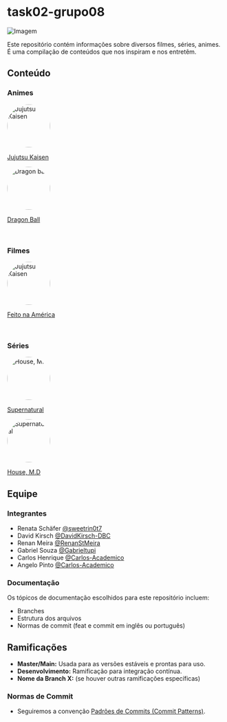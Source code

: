 # task02-grupo08

![Imagem](https://encrypted-tbn0.gstatic.com/images?q=tbn:ANd9GcS1NnKp3I3UolDBIW9igCS4H84HY3Mk5LoaXoPr8Hrm7bfKU2NJsEfg9jbUD6PE2Febhuo&usqp=CAU)

Este repositório contém informações sobre diversos filmes, séries, animes. É uma compilação de conteúdos que nos inspiram e nos entretêm.

## Conteúdo

### Animes
<img src="https://static.wikia.nocookie.net/dublagem/images/5/5e/JujutsuK_Poster1.png/revision/latest?cb=20210220124602&path-prefix=pt-br" alt="Jujutsu Kaisen" width="100" height="100" style="border-radius: 50%;">
<br>

[Jujutsu Kaisen](https://www.crunchyroll.com/pt-br/series/GRDV0019R/jujutsu-kaisen)

<img src="https://upload.wikimedia.org/wikipedia/pt/7/74/Dragon_Ball_Super_Key_visual.jpg" alt="Dragon ball" width="100" height="100" style="border-radius: 50%;">
<br>

[Dragon Ball](https://www.crunchyroll.com/pt-br/series/G8DHV7W21/dragon-ball)

<br>

### Filmes
<img src="https://play-lh.googleusercontent.com/4GQWhoYLNvwf_Mzuc5K5MfRH3jnmrLujVZgGLIfoF6L4cDt5LZRoq5Hb2AfIrz0mugCL" alt="Jujutsu Kaisen" width="100" height="100" style="border-radius: 50%;">
<br>

[Feito na América](https://www.adorocinema.com/filmes/filme-227043/)

<br>

### Séries

<img src="https://m.media-amazon.com/images/M/MV5BNDM5M2U4MjgtNGFhNy00Yzg0LWE3Y2YtNzdjYTI2NTFjYzZmXkEyXkFqcGdeQXVyNjE4MDMwMjk@._V1_.jpg" alt="House, M.D" width="100" height="100" style="border-radius: 50%;">
<br>

[Supernatural](https://pt.wikipedia.org/wiki/Supernatural_%287.ª_temporada%29)

<img src="https://upload.wikimedia.org/wikipedia/pt/4/43/Supernatural-Temporada7_%28Blu-ray%29.jpg" alt="Supernatural" width="100" height="100" style="border-radius: 50%;">

[House, M.D](https://pt.wikipedia.org/wiki/House,_M.D)
<br>

## Equipe

### Integrantes
- Renata Schäfer [@sweetrin0t7](https://github.com/Sweetrin0t7)
- David Kirsch [@DavidKirsch-DBC](https://github.com/DavidKirsch-DBC)
- Renan Meira [@RenanStMeira](https://github.com/RenanStMeira)
- Gabriel Souza [@Gabrieltupi](https://github.com/Gabrieltupi)
- Carlos Henrique [@Carlos-Academico](https://github.com/Carlos-Academico)
- Angelo Pinto [@Carlos-Academico](https://github.com/Carlos-Academico)


### Documentação

Os tópicos de documentação escolhidos para este repositório incluem:
- Branches
- Estrutura dos arquivos
- Normas de commit (feat e commit em inglês ou português)

## Ramificações
- **Master/Main:** Usada para as versões estáveis e prontas para uso.
- **Desenvolvimento:** Ramificação para integração contínua.
- **Nome da Branch X:** (se houver outras ramificações específicas)

### Normas de Commit
- Seguiremos a convenção [Padrões de Commits (Commit Patterns)](https://dev.to/renatoadorno/padroes-de-commits-commit-patterns-41co).

